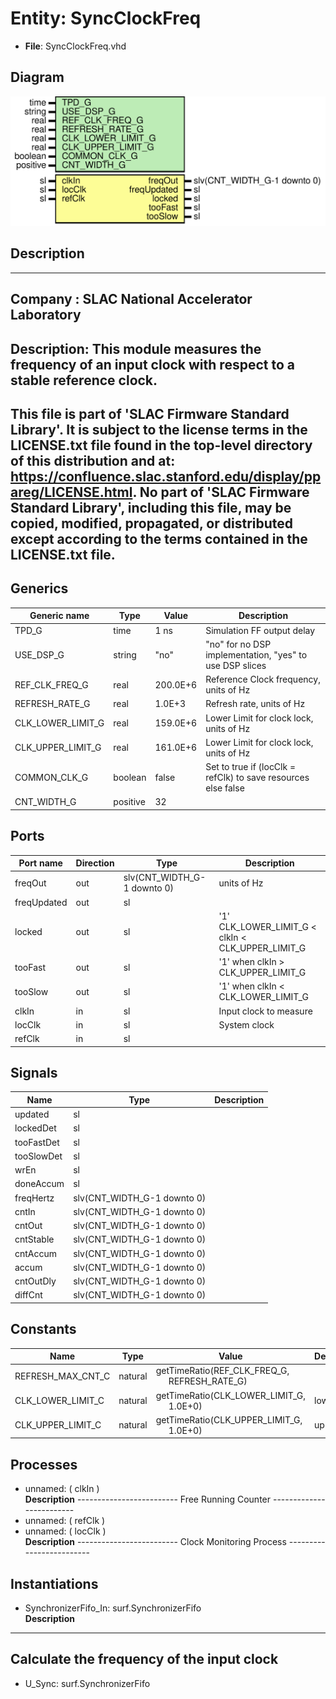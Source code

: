 # Entity: SyncClockFreq

- **File**: SyncClockFreq.vhd
## Diagram

![Diagram](SyncClockFreq.svg "Diagram")
## Description

-----------------------------------------------------------------------------
 Company    : SLAC National Accelerator Laboratory
-----------------------------------------------------------------------------
 Description:   This module measures the frequency of an input clock
                with respect to a stable reference clock.
-----------------------------------------------------------------------------
 This file is part of 'SLAC Firmware Standard Library'.
 It is subject to the license terms in the LICENSE.txt file found in the
 top-level directory of this distribution and at:
    https://confluence.slac.stanford.edu/display/ppareg/LICENSE.html.
 No part of 'SLAC Firmware Standard Library', including this file,
 may be copied, modified, propagated, or distributed except according to
 the terms contained in the LICENSE.txt file.
-----------------------------------------------------------------------------
## Generics

| Generic name      | Type     | Value    | Description                                                    |
| ----------------- | -------- | -------- | -------------------------------------------------------------- |
| TPD_G             | time     | 1 ns     |  Simulation FF output delay                                    |
| USE_DSP_G         | string   | "no"     |  "no" for no DSP implementation, "yes" to use DSP slices       |
| REF_CLK_FREQ_G    | real     | 200.0E+6 |  Reference Clock frequency, units of Hz                        |
| REFRESH_RATE_G    | real     | 1.0E+3   |  Refresh rate, units of Hz                                     |
| CLK_LOWER_LIMIT_G | real     | 159.0E+6 |  Lower Limit for clock lock, units of Hz                       |
| CLK_UPPER_LIMIT_G | real     | 161.0E+6 |  Lower Limit for clock lock, units of Hz                       |
| COMMON_CLK_G      | boolean  | false    |  Set to true if (locClk = refClk) to save resources else false |
| CNT_WIDTH_G       | positive | 32       |                                                                |
## Ports

| Port name   | Direction | Type                        | Description                                        |
| ----------- | --------- | --------------------------- | -------------------------------------------------- |
| freqOut     | out       | slv(CNT_WIDTH_G-1 downto 0) |  units of Hz                                       |
| freqUpdated | out       | sl                          |                                                    |
| locked      | out       | sl                          |  '1' CLK_LOWER_LIMIT_G < clkIn < CLK_UPPER_LIMIT_G |
| tooFast     | out       | sl                          |  '1' when clkIn > CLK_UPPER_LIMIT_G                |
| tooSlow     | out       | sl                          |  '1' when clkIn < CLK_LOWER_LIMIT_G                |
| clkIn       | in        | sl                          |  Input clock to measure                            |
| locClk      | in        | sl                          |  System clock                                      |
| refClk      | in        | sl                          |                                                    |
## Signals

| Name       | Type                        | Description |
| ---------- | --------------------------- | ----------- |
| updated    | sl                          |             |
| lockedDet  | sl                          |             |
| tooFastDet | sl                          |             |
| tooSlowDet | sl                          |             |
| wrEn       | sl                          |             |
| doneAccum  | sl                          |             |
| freqHertz  | slv(CNT_WIDTH_G-1 downto 0) |             |
| cntIn      | slv(CNT_WIDTH_G-1 downto 0) |             |
| cntOut     | slv(CNT_WIDTH_G-1 downto 0) |             |
| cntStable  | slv(CNT_WIDTH_G-1 downto 0) |             |
| cntAccum   | slv(CNT_WIDTH_G-1 downto 0) |             |
| accum      | slv(CNT_WIDTH_G-1 downto 0) |             |
| cntOutDly  | slv(CNT_WIDTH_G-1 downto 0) |             |
| diffCnt    | slv(CNT_WIDTH_G-1 downto 0) |             |
## Constants

| Name              | Type    | Value                                                                             | Description  |
| ----------------- | ------- | --------------------------------------------------------------------------------- | ------------ |
| REFRESH_MAX_CNT_C | natural |  getTimeRatio(REF_CLK_FREQ_G,<br><span style="padding-left:20px"> REFRESH_RATE_G) |              |
| CLK_LOWER_LIMIT_C | natural |  getTimeRatio(CLK_LOWER_LIMIT_G,<br><span style="padding-left:20px"> 1.0E+0)      |  lower limit |
| CLK_UPPER_LIMIT_C | natural |  getTimeRatio(CLK_UPPER_LIMIT_G,<br><span style="padding-left:20px"> 1.0E+0)      |  upper limit |
## Processes
- unnamed: ( clkIn )
</br>**Description**
-------------------------  Free Running Counter ------------------------- 
- unnamed: ( refClk )
- unnamed: ( locClk )
</br>**Description**
-------------------------  Clock Monitoring Process ------------------------- 
## Instantiations

- SynchronizerFifo_In: surf.SynchronizerFifo
</br>**Description**
----------------------------------------------
 Calculate the frequency of the input clock
----------------------------------------------

- U_Sync: surf.SynchronizerFifo
